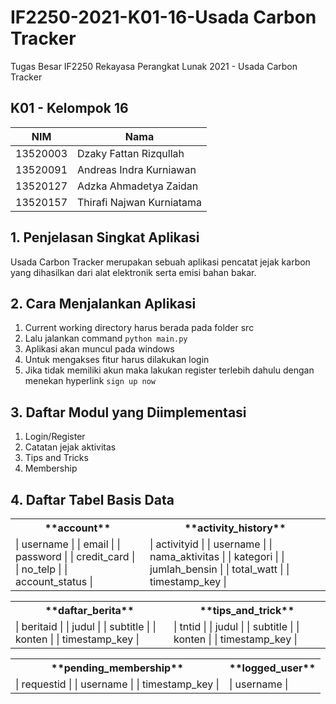 # IF2250-2021-K01-16-Usada Carbon Tracker

Tugas Besar IF2250 Rekayasa Perangkat Lunak 2021 - Usada Carbon Tracker

## K01 - Kelompok 16
| NIM      | Nama                      |
| ---      | ----                      |
| 13520003 | Dzaky Fattan Rizqullah    |
| 13520091 | Andreas Indra Kurniawan   |
| 13520127 | Adzka Ahmadetya Zaidan    |
| 13520157 | Thirafi Najwan Kurniatama |


## 1. Penjelasan Singkat Aplikasi
Usada Carbon Tracker merupakan sebuah aplikasi pencatat jejak karbon yang dihasilkan dari alat elektronik serta emisi bahan bakar. 
## 2. Cara Menjalankan Aplikasi
1. Current working directory harus berada pada folder src
2. Lalu jalankan command ```python main.py```
3. Aplikasi akan muncul pada windows
4. Untuk mengakses fitur harus dilakukan login
5. Jika tidak memiliki akun maka lakukan register terlebih dahulu dengan menekan hyperlink ```sign up now```
## 3. Daftar Modul yang Diimplementasi
1. Login/Register
2. Catatan jejak aktivitas
3. Tips and Tricks
4. Membership
## 4. Daftar Tabel Basis Data

<table>
<tr><th>**account**</th><th>**activity_history**</th></tr>
<tr>
<td>
|    username    |
|      email     |
|    password    |
|   credit_card  |
|     no_telp    |
| account_status |
</td>
<td>
|      activityid      |
|       username       |
|    nama_aktivitas    |
|       kategori       |
|     jumlah_bensin    |
|      total_watt      |
|     timestamp_key    |
</td>
</tr>
</table>

<table>
<tr><th>**daftar_berita**</th><th>**tips_and_trick**</th></tr>
<tr>
<td>
|      beritaid     |
|       judul       |
|      subtitle     |
|       konten      |
|   timestamp_key   |
</td>
<td>
|        tntid       |
|        judul       |
|      subtitle      |
|       konten       |
|    timestamp_key   |
</td>
</tr>
</table>

<table>
<tr><th>**pending_membership**</th><th>**logged_user**</th></tr>
<tr>
<td>
|        requestid       |
|        username        |
|      timestamp_key     |
</td>
<td>
|     username    |
</td>
</tr>
</table>
